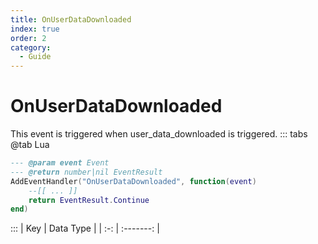 ```yaml
---
title: OnUserDataDownloaded
index: true
order: 2
category:
  - Guide
---
```


# OnUserDataDownloaded
This event is triggered when user_data_downloaded is triggered.
::: tabs
@tab Lua
```lua
--- @param event Event
--- @return number|nil EventResult
AddEventHandler("OnUserDataDownloaded", function(event)
    --[[ ... ]]
    return EventResult.Continue
end)
```

:::
| Key | Data Type |
| :-: | :-------: |
